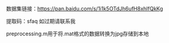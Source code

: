 数据集链接：https://pan.baidu.com/s/1i1k5OTdJh6ufH8xhlfQkKg 

提取码：sfaq
如过期请联系我

preprocessing.m用于将.mat格式的数据转换为jpg存储到本地
